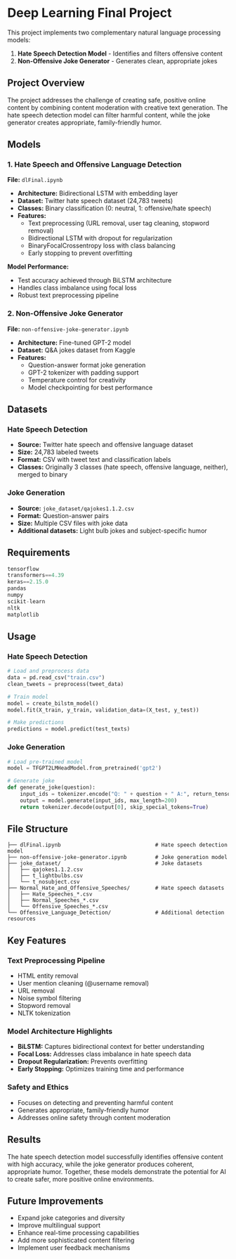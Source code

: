 # Deep Learning Final Project

This project implements two complementary natural language processing models:

1. **Hate Speech Detection Model** - Identifies and filters offensive content
2. **Non-Offensive Joke Generator** - Generates clean, appropriate jokes

## Project Overview

The project addresses the challenge of creating safe, positive online content by combining content moderation with creative text generation. The hate speech detection model can filter harmful content, while the joke generator creates appropriate, family-friendly humor.

## Models

### 1. Hate Speech and Offensive Language Detection

**File:** `dlFinal.ipynb`

- **Architecture:** Bidirectional LSTM with embedding layer
- **Dataset:** Twitter hate speech dataset (24,783 tweets)
- **Classes:** Binary classification (0: neutral, 1: offensive/hate speech)
- **Features:**
  - Text preprocessing (URL removal, user tag cleaning, stopword removal)
  - Bidirectional LSTM with dropout for regularization
  - BinaryFocalCrossentropy loss with class balancing
  - Early stopping to prevent overfitting

**Model Performance:**
- Test accuracy achieved through BiLSTM architecture
- Handles class imbalance using focal loss
- Robust text preprocessing pipeline

### 2. Non-Offensive Joke Generator

**File:** `non-offensive-joke-generator.ipynb`

- **Architecture:** Fine-tuned GPT-2 model
- **Dataset:** Q&A jokes dataset from Kaggle
- **Features:**
  - Question-answer format joke generation
  - GPT-2 tokenizer with padding support
  - Temperature control for creativity
  - Model checkpointing for best performance

## Datasets

### Hate Speech Detection
- **Source:** Twitter hate speech and offensive language dataset
- **Size:** 24,783 labeled tweets
- **Format:** CSV with tweet text and classification labels
- **Classes:** Originally 3 classes (hate speech, offensive language, neither), merged to binary

### Joke Generation
- **Source:** `joke_dataset/qajokes1.1.2.csv`
- **Format:** Question-answer pairs
- **Size:** Multiple CSV files with joke data
- **Additional datasets:** Light bulb jokes and subject-specific humor

## Requirements

```python
tensorflow
transformers==4.39
keras==2.15.0
pandas
numpy
scikit-learn
nltk
matplotlib
```

## Usage

### Hate Speech Detection

```python
# Load and preprocess data
data = pd.read_csv("train.csv")
clean_tweets = preprocess(tweet_data)

# Train model
model = create_bilstm_model()
model.fit(X_train, y_train, validation_data=(X_test, y_test))

# Make predictions
predictions = model.predict(test_texts)
```

### Joke Generation

```python
# Load pre-trained model
model = TFGPT2LMHeadModel.from_pretrained('gpt2')

# Generate joke
def generate_joke(question):
    input_ids = tokenizer.encode("Q: " + question + " A:", return_tensors='tf')
    output = model.generate(input_ids, max_length=200)
    return tokenizer.decode(output[0], skip_special_tokens=True)
```

## File Structure

```
├── dlFinal.ipynb                              # Hate speech detection model
├── non-offensive-joke-generator.ipynb         # Joke generation model
├── joke_dataset/                              # Joke datasets
│   ├── qajokes1.1.2.csv
│   ├── t_lightbulbs.csv
│   └── t_nosubject.csv
├── Normal_Hate_and_Offensive_Speeches/        # Hate speech datasets
│   ├── Hate_Speeches_*.csv
│   ├── Normal_Speeches_*.csv
│   └── Offensive_Speeches_*.csv
└── Offensive_Language_Detection/              # Additional detection resources
```

## Key Features

### Text Preprocessing Pipeline
- HTML entity removal
- User mention cleaning (@username removal)
- URL removal
- Noise symbol filtering
- Stopword removal
- NLTK tokenization

### Model Architecture Highlights
- **BiLSTM:** Captures bidirectional context for better understanding
- **Focal Loss:** Addresses class imbalance in hate speech data
- **Dropout Regularization:** Prevents overfitting
- **Early Stopping:** Optimizes training time and performance

### Safety and Ethics
- Focuses on detecting and preventing harmful content
- Generates appropriate, family-friendly humor
- Addresses online safety through content moderation

## Results

The hate speech detection model successfully identifies offensive content with high accuracy, while the joke generator produces coherent, appropriate humor. Together, these models demonstrate the potential for AI to create safer, more positive online environments.

## Future Improvements

- Expand joke categories and diversity
- Improve multilingual support
- Enhance real-time processing capabilities
- Add more sophisticated content filtering
- Implement user feedback mechanisms